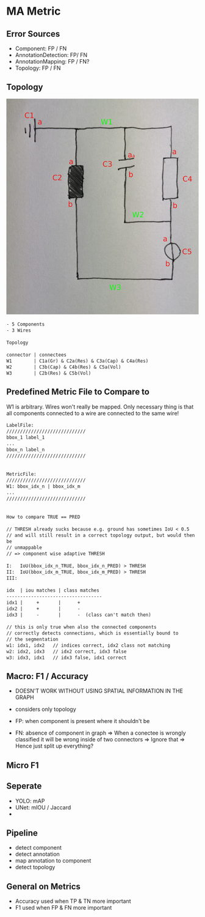 # MA Metric

## Error Sources

- Component: FP / FN
- AnnotationDetection: FP/ FN
- AnnotationMapping: FP / FN?
- Topology: FP / FN

## Topology

![Example](marked_connections_example.jpg)

    - 5 Components
    - 3 Wires

    Topology

    connector | connectees
    W1        | C1a(Gr) & C2a(Res) & C3a(Cap) & C4a(Res)
    W2        | C3b(Cap) & C4b(Res) & C5a(Vol)
    W3        | C2b(Res) & C5b(Vol)


## Predefined Metric File to Compare to

W1 is arbitrary. Wires won't really be mapped. Only necessary
thing is that all components connected to a wire are connected
to the same wire!

    LabelFile:
    /////////////////////////////
    bbox_1 label_1
    ...
    bbox_n label_n
    /////////////////////////////


    MetricFile:
    /////////////////////////////
    W1: bbox_idx_n | bbox_idx_m
    ...
    /////////////////////////////


    How to compare TRUE == PRED

    // THRESH already sucks because e.g. ground has sometimes IoU < 0.5
    // and will still result in a correct topology output, but would then be
    // unmappable
    // => component wise adaptive THRESH

    I:   IoU(bbox_idx_n_TRUE, bbox_idx_n_PRED) > THRESH
    II:  IoU(bbox_idx_m_TRUE, bbox_idx_m_PRED) > THRESH
    III:

    idx  | iou matches | class matches
    -----------------------------------
    idx1 |     +       |      +
    idx2 |     +       |      -
    idx3 |     -       |      -  (class can't match then)

    // this is only true when also the connected components
    // correctly detects connections, which is essentially bound to
    // the segmentation
    w1: idx1, idx2   // indices correct, idx2 class not matching
    w2: idx2, idx3   // idx2 correct, idx3 false
    w3: idx3, idx1   // idx3 false, idx1 correct









## Macro: F1 / Accuracy

- DOESN'T WORK WITHOUT USING SPATIAL INFORMATION IN THE GRAPH

- considers only topology
- FP: when component is present where it shouldn't be
- FN: absence of component in graph
=> When a conectee is wrongly classified it will be wrong inside of two connectors
=> Ignore that
=> Hence just split up everything?

## Micro F1




## Seperate

- YOLO: mAP
- UNet: mIOU / Jaccard
-

## Pipeline

- detect component
- detect annotation
- map annotation to component
- detect topology

## General on Metrics

- Accuracy used when TP & TN more important
- F1 used when FP & FN more important
